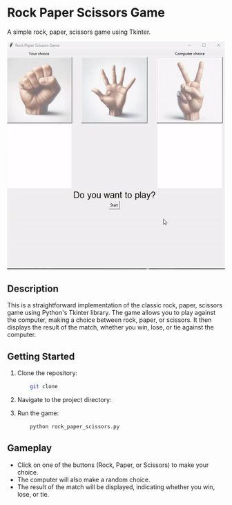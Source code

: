 # Rock Paper Scissors Game

A simple rock, paper, scissors game using Tkinter.

![Rock_Paper_Scissors](Images/rockpaperscissors.gif)


## Description

This is a straightforward implementation of the classic rock, paper, scissors game using Python's Tkinter library. The game allows you to play against the computer, making a choice between rock, paper, or scissors. It then displays the result of the match, whether you win, lose, or tie against the computer.

## Getting Started

1. Clone the repository:
    ```bash
        git clone
    ```

2. Navigate to the project directory:

3. Run the game:
    ```bash
        python rock_paper_scissors.py
    ```

## Gameplay

- Click on one of the buttons (Rock, Paper, or Scissors) to make your choice.
- The computer will also make a random choice.
- The result of the match will be displayed, indicating whether you win, lose, or tie.
